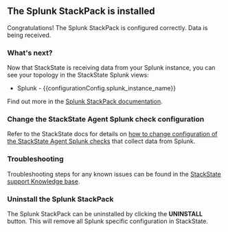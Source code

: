 ## The Splunk StackPack is installed

Congratulations! The Splunk StackPack is configured correctly. Data is being received.

### What's next?

Now that StackState is receiving data from your Splunk instance, you can see your topology in the StackState Splunk views:

- Splunk - {{configurationConfig.splunk_instance_name}}

Find out more in the [Splunk StackPack documentation](https://l.stackstate.com/ui-splunk-stackpack).

### Change the StackState Agent Splunk check configuration

Refer to the StackState docs for details on [how to change configuration of the StackState Agent Splunk checks](https://l.stackstate.com/ui-splunk-checks) that collect data from Splunk.

### Troubleshooting

Troubleshooting steps for any known issues can be found in the [StackState support Knowledge base](https://l.stackstate.com/ui-splunk-support-kb).

### Uninstall the Splunk StackPack

The Splunk StackPack can be uninstalled by clicking the **UNINSTALL** button. This will remove all Splunk specific configuration in StackState.